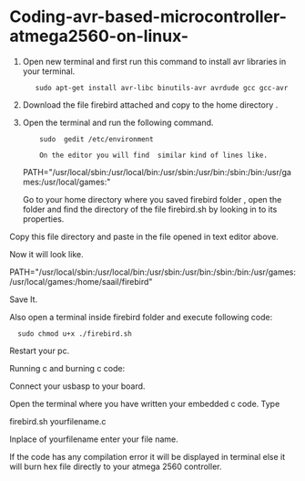 # Coding-avr-based-microcontroller-atmega2560-on-linux-





1) Open new terminal and first run this command to install avr libraries in your terminal.

          sudo apt-get install avr-libc binutils-avr avrdude gcc gcc-avr

2)  Download the file firebird attached and copy to the home directory .

3)  Open the terminal and run the following command.

            sudo  gedit /etc/environment

            On the editor you will find  similar kind of lines like.

       PATH="/usr/local/sbin:/usr/local/bin:/usr/sbin:/usr/bin:/sbin:/bin:/usr/games:/usr/local/games:"

       Go to your home directory where you saved firebird folder , open the folder and find the directory of the file firebird.sh by looking in to its properties.

Copy this file directory and paste in the file opened in text editor above.

Now it will look like.

PATH="/usr/local/sbin:/usr/local/bin:/usr/sbin:/usr/bin:/sbin:/bin:/usr/games:/usr/local/games:/home/saail/firebird"

Save It.

Also open a terminal inside firebird folder and execute following code:

      sudo chmod u+x ./firebird.sh

Restart your pc.



Running c and burning c code:

Connect your usbasp to your board.

Open the terminal where you have written your embedded c code. Type

firebird.sh yourfilename.c       

Inplace of yourfilename enter your file name.

If the code has any compilation error it will be displayed in terminal else it will burn hex file directly to your atmega 2560 controller.


   


       

      
